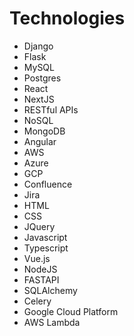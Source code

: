 # Technologies

- Django
- Flask
- MySQL
- Postgres
- React
- NextJS
- RESTful APIs
- NoSQL
- MongoDB
- Angular
- AWS
- Azure
- GCP
- Confluence
- Jira
- HTML
- CSS
- JQuery
- Javascript
- Typescript
- Vue.js
- NodeJS
- FASTAPI
- SQLAlchemy
- Celery
- Google Cloud Platform
- AWS Lambda